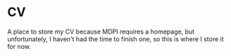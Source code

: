 # CV
A place to store my CV because MDPI requires a homepage, but unfortunately, I haven't had the time to finish one, so this is where I store it for now.
